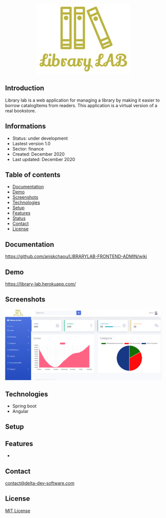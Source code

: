 <p align="center">
<img  src="screenshots/logo.png"/>
</p>

## Introduction

Library lab is a web application for managing a library by making it easier to borrow catalogItems from readers. This application is a virtual version of a real bookstore.

## Informations

- Status: under development
- Lastest version 1.0
- Sector: finance
- Created: December 2020
- Last updated: December 2020

## Table of contents

- [Documentation](#general-info)
- [Demo](#demo)
- [Screenshots](#screenshots)
- [Technologies](#technologies)
- [Setup](#setup)
- [Features](#features)
- [Status](#status)
- [Contact](#contact)
- [License](#license)

## Documentation

https://github.com/aniskchaou/LIBRARYLAB-FRONTEND-ADMIN/wiki

## Demo

https://library-lab.herokuapp.com/

## Screenshots

<p align="center">
<img  src="screenshots/screenshot.png"/>
<p>

## Technologies

- Spring boot
- Angular

## Setup

## Features

-

## Contact

contact@delta-dev-software.com

## License

<a href="license.txt">MIT License</a>
